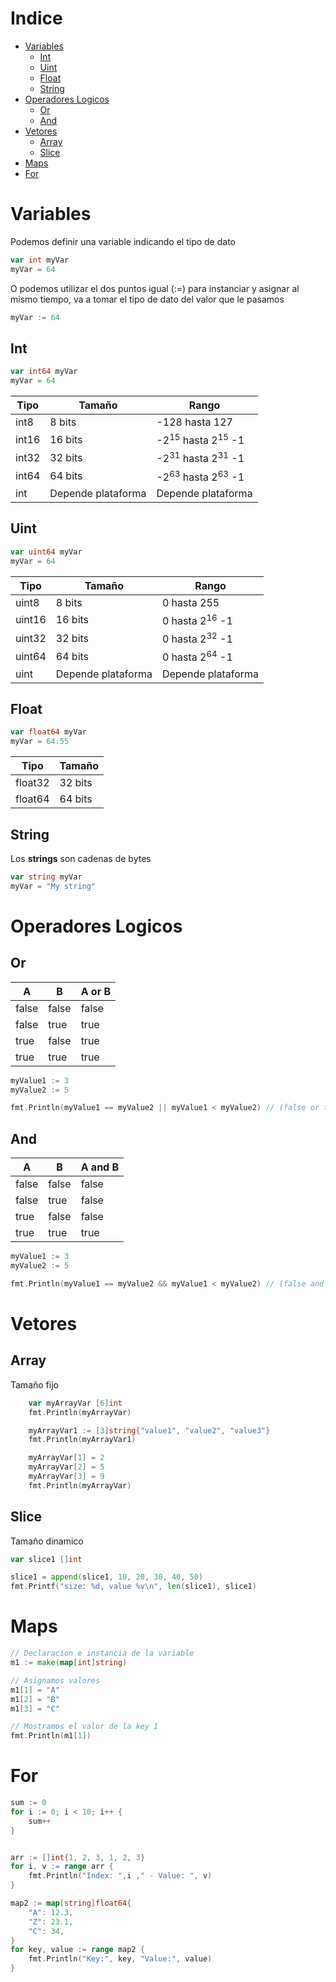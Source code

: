 # Indice
- [Variables](#variables)
  * [Int](#int)
  * [Uint](#uint)
  * [Float](#float)
  * [String](#string)
- [Operadores Logicos](#operadores-logicos)
  * [Or](#or)
  * [And](#and)
- [Vetores](#vetores)
  * [Array](#array)
  * [Slice](#slice)
- [Maps](#maps)
- [For](#for)

# Variables
Podemos definir una variable indicando el tipo de dato
```go
var int myVar 
myVar = 64
```
O podemos utilizar el dos puntos igual (:=) para instanciar y asignar al mismo tiempo, va a tomar el tipo de dato del valor que le pasamos
```go
myVar := 64 
```
## Int

```go
var int64 myVar 
myVar = 64
```

|Tipo|Tamaño|Rango|
|----|------|-----|
|int8|8 bits|-128 hasta 127|
|int16|16 bits|-2<sup>15</sup> hasta 2<sup>15</sup> -1|
|int32|32 bits|-2<sup>31</sup> hasta 2<sup>31</sup> -1|
|int64|64 bits|-2<sup>63</sup> hasta 2<sup>63</sup> -1|
|int|Depende plataforma|Depende plataforma|


## Uint

```go
var uint64 myVar 
myVar = 64
```

|Tipo|Tamaño|Rango|
|----|------|-----|
|uint8|8 bits|0 hasta 255|
|uint16|16 bits|0 hasta 2<sup>16</sup> -1|
|uint32|32 bits|0 hasta 2<sup>32</sup> -1|
|uint64|64 bits|0 hasta 2<sup>64</sup> -1|
|uint|Depende plataforma|Depende plataforma|


## Float

```go
var float64 myVar 
myVar = 64.55
```

|Tipo|Tamaño|
|----|------|
|float32|32 bits|
|float64|64 bits|

## String
Los **strings** son cadenas de bytes

```go
var string myVar 
myVar = "My string"
```

# Operadores Logicos

## Or
|A|B|A or B|
|----|------|-----|
|false|false|false|
|false|true|true|
|true|false|true|
|true|true|true|

```go
myValue1 := 3
myValue2 := 5

fmt.Println(myValue1 == myValue2 || myValue1 < myValue2) // (false or true) = true
```

## And
|A|B|A and B|
|----|------|-----|
|false|false|false|
|false|true|false|
|true|false|false|
|true|true|true|

```go
myValue1 := 3
myValue2 := 5

fmt.Println(myValue1 == myValue2 && myValue1 < myValue2) // (false and true) = false
```

# Vetores

## Array
Tamaño fijo

```go
	var myArrayVar [6]int
	fmt.Println(myArrayVar)

	myArrayVar1 := [3]string{"value1", "value2", "value3"}
	fmt.Println(myArrayVar1)

	myArrayVar[1] = 2
	myArrayVar[2] = 5
	myArrayVar[3] = 9
	fmt.Println(myArrayVar)
```

## Slice
Tamaño dinamico
```go
var slice1 []int

slice1 = append(slice1, 10, 20, 30, 40, 50)
fmt.Printf("size: %d, value %v\n", len(slice1), slice1)
```

# Maps

```go
// Declaracion e instancia de la variable
m1 := make(map[int]string)

// Asignamos valores
m1[1] = "A"
m1[2] = "B"
m1[3] = "C"

// Mostramos el valor de la key 1
fmt.Println(m1[1])
```

# For

```go
sum := 0
for i := 0; i < 10; i++ {
	sum++
}


arr := []int{1, 2, 3, 1, 2, 3}
for i, v := range arr {
	fmt.Println("Index: ",i ," - Value: ", v)
}

map2 := map[string]float64{
	"A": 12.3,
	"Z": 23.1,
	"C": 34,
}
for key, value := range map2 {
	fmt.Println("Key:", key, "Value:", value)
}
```